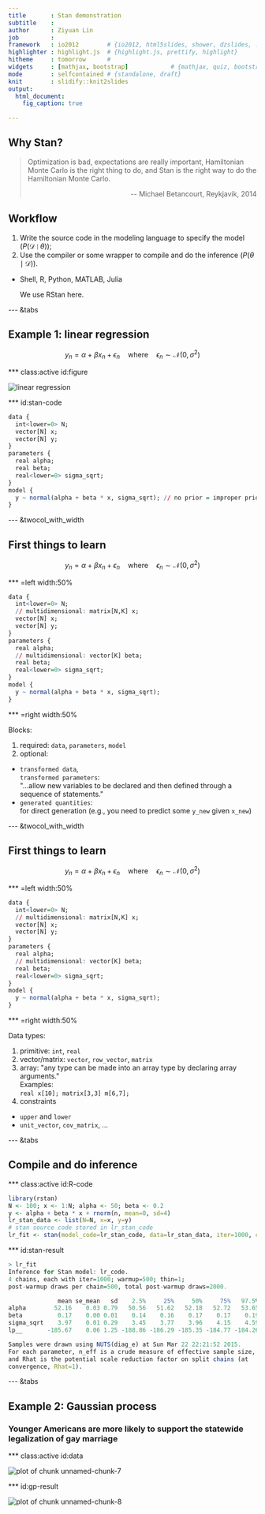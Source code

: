 ```yaml
---
title       : Stan demonstration
subtitle    : 
author      : Ziyuan Lin
job         : 
framework   : io2012        # {io2012, html5slides, shower, dzslides, ...}
highlighter : highlight.js  # {highlight.js, prettify, highlight}
hitheme     : tomorrow      # 
widgets     : [mathjax, bootstrap]            # {mathjax, quiz, bootstrap}
mode        : selfcontained # {standalone, draft}
knit        : slidify::knit2slides
output: 
  html_document:
    fig_caption: true
  
---
```




## Why Stan?

> Optimization is bad, expectations are really important, Hamiltonian Monte Carlo is the right thing to do, and Stan is the right way to do the Hamiltonian Monte Carlo. 
> <p style="text-align:right">-- Michael Betancourt, Reykjavik, 2014</p>

## Workflow

1. Write the source code in the modeling language to specify the model ($P(\mathcal{D}\mid\theta)$);
2. Use the compiler or some wrapper to compile and do the inference ($P(\theta\mid\mathcal{D})$).
 + Shell, R, Python, MATLAB, Julia

   We use RStan here.

--- &tabs

## Example 1: linear regression

$$
y_n=\alpha+\beta x_n+\epsilon_n\quad\mbox{where}\quad\epsilon_n\sim\mathcal{N}(0,\sigma^2)
$$

*** class:active id:figure

<img src="assets/fig/unnamed-chunk-1-1.png" title="linear regression" alt="linear regression" style="display: block; margin: auto;" />


*** id:stan-code


```r
data {
  int<lower=0> N;
  vector[N] x;
  vector[N] y;
}
parameters {
  real alpha;
  real beta;
  real<lower=0> sigma_sqrt;
}
model {
  y ~ normal(alpha + beta * x, sigma_sqrt); // no prior = improper prior
}
```

--- &twocol_with_width

## First things to learn

$$
y_n=\alpha+\beta x_n+\epsilon_n\quad\mbox{where}\quad\epsilon_n\sim\mathcal{N}(0,\sigma^2)
$$

*** =left width:50%


```r
data {
  int<lower=0> N;
  // multidimensional: matrix[N,K] x;
  vector[N] x; 
  vector[N] y;
}
parameters {
  real alpha;
  // multidimensional: vector[K] beta;
  real beta; 
  real<lower=0> sigma_sqrt;
}
model {
  y ~ normal(alpha + beta * x, sigma_sqrt); 
}
```

*** =right width:50%

Blocks:
 1. required: `data`, `parameters`, `model`
 2. optional:
   + `transformed data`, <br>`transformed parameters`: <br>"...allow new variables to be declared and then defined through a
sequence of statements."
   + `generated quantities`: <br>for direct generation (e.g., you need to predict some `y_new` given `x_new`)


--- &twocol_with_width

## First things to learn

$$
y_n=\alpha+\beta x_n+\epsilon_n\quad\mbox{where}\quad\epsilon_n\sim\mathcal{N}(0,\sigma^2)
$$

*** =left width:50%


```r
data {
  int<lower=0> N;
  // multidimensional: matrix[N,K] x;
  vector[N] x; 
  vector[N] y;
}
parameters {
  real alpha;
  // multidimensional: vector[K] beta;
  real beta; 
  real<lower=0> sigma_sqrt;
}
model {
  y ~ normal(alpha + beta * x, sigma_sqrt); 
}
```

*** =right width:50%

Data types:
 1. primitive: `int`, `real`
 2. vector/matrix: `vector`, `row_vector`, `matrix`
 3. array: "any type can be made into an array type by declaring array arguments." <br>Examples: <br>`real x[10]; matrix[3,3] m[6,7];`
 4. constraints
  + `upper` and `lower`
  + `unit_vector`, `cov_matrix`, ...


--- &tabs

## Compile and do inference

*** class:active id:R-code


```r
library(rstan)
N <- 100; x <- 1:N; alpha <- 50; beta <- 0.2
y <- alpha + beta * x + rnorm(n, mean=0, sd=4)
lr_stan_data <- list(N=N, x=x, y=y)
# stan source code stored in lr_stan_code
lr_fit <- stan(model_code=lr_stan_code, data=lr_stan_data, iter=1000, chains=4)
```

*** id:stan-result


```r
> lr_fit
Inference for Stan model: lr_code.
4 chains, each with iter=1000; warmup=500; thin=1; 
post-warmup draws per chain=500, total post-warmup draws=2000.

              mean se_mean   sd    2.5%     25%     50%     75%   97.5% n_eff Rhat
alpha        52.16    0.03 0.79   50.56   51.62   52.18   52.72   53.65   679 1.00
beta          0.17    0.00 0.01    0.14    0.16    0.17    0.17    0.19   688 1.00
sigma_sqrt    3.97    0.01 0.29    3.45    3.77    3.96    4.15    4.59   609 1.00
lp__       -185.67    0.06 1.25 -188.86 -186.29 -185.35 -184.77 -184.26   497 1.01

Samples were drawn using NUTS(diag_e) at Sun Mar 22 22:21:52 2015.
For each parameter, n_eff is a crude measure of effective sample size,
and Rhat is the potential scale reduction factor on split chains (at 
convergence, Rhat=1).
```

--- &tabs

## Example 2: Gaussian process

### Younger Americans are more likely to support the statewide legalization of gay marriage

*** class:active id:data

<img src="assets/fig/unnamed-chunk-7-1.png" title="plot of chunk unnamed-chunk-7" alt="plot of chunk unnamed-chunk-7" style="display: block; margin: auto;" />

*** id:gp-result

<img src="assets/fig/unnamed-chunk-8-1.png" title="plot of chunk unnamed-chunk-8" alt="plot of chunk unnamed-chunk-8" style="display: block; margin: auto;" />
